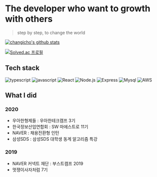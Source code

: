 # The developer who want to growth with others

> step by step, to change the world

[![changicho's github stats](https://github-readme-stats.vercel.app/api?username=changicho&theme=tokyonight)](https://github.com/anuraghazra/github-readme-stats)

[![Solved.ac 프로필](http://mazassumnida.wtf/api/generate_badge?boj=eunuch74)](https://solved.ac/eunuch74)

## Tech stack

![typescript](https://img.shields.io/badge/-TypeScript-007ACC?&logo=TypeScript&logoColor=white)
![javascript](https://img.shields.io/badge/-JavaScript-F7E01C?&logo=JavaScript&logoColor=white)
![React](https://img.shields.io/badge/-React-61DAFB?&logo=react&logoColor=white)
![Node.js](https://img.shields.io/badge/-Node.js-339933?&logo=Node.js&logoColor=white)
![Express](https://img.shields.io/badge/-Express-191919?&logo=Node.js&logoColor=white)
![Mysql](https://img.shields.io/badge/-MySQL-4479A1?&logo=MySQL&logoColor=white)
![AWS](https://img.shields.io/badge/-AWS-232F3E?&logo=Amazon-AWS&logoColor=white)

## What I did

### 2020

- 우아한형제들 : 우아한테크캠프 3기
- 한국정보산업연합회 : SW 마에스트로 11기
- NAVER : 채용전환형 인턴
- 삼성SDS : 삼성SDS 대학생 동계 알고리즘 특강

### 2019

- NAVER 커넥트 재단 : 부스트캠프 2019
- 멋쟁이사자처럼 7기
